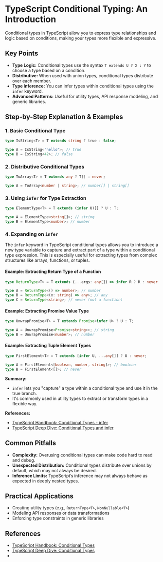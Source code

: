 # TypeScript Conditional Typing: An Introduction

Conditional types in TypeScript allow you to express type relationships and logic based on conditions, making your types more flexible and expressive.

## Key Points

- **Type Logic:** Conditional types use the syntax `T extends U ? X : Y` to choose a type based on a condition.
- **Distributive:** When used with union types, conditional types distribute over each member.
- **Type Inference:** You can infer types within conditional types using the `infer` keyword.
- **Advanced Patterns:** Useful for utility types, API response modeling, and generic libraries.

## Step-by-Step Explanation & Examples

### 1. Basic Conditional Type

```ts
type IsString<T> = T extends string ? true : false;

type A = IsString<"hello">; // true
type B = IsString<42>; // false
```

### 2. Distributive Conditional Types

```ts
type ToArray<T> = T extends any ? T[] : never;

type A = ToArray<number | string>; // number[] | string[]
```

### 3. Using `infer` for Type Extraction

```ts
type ElementType<T> = T extends (infer U)[] ? U : T;

type A = ElementType<string[]>; // string
type B = ElementType<number>; // number
```

### 4. Expanding on `infer`

The `infer` keyword in TypeScript conditional types allows you to introduce a new type variable to capture and extract part of a type within a conditional type expression. This is especially useful for extracting types from complex structures like arrays, functions, or tuples.

#### Example: Extracting Return Type of a Function

```ts
type ReturnType<T> = T extends (...args: any[]) => infer R ? R : never;

type A = ReturnType<() => number>; // number
type B = ReturnType<(x: string) => any>; // any
type C = ReturnType<string>; // never (not a function)
```

#### Example: Extracting Promise Value Type

```ts
type UnwrapPromise<T> = T extends Promise<infer U> ? U : T;

type A = UnwrapPromise<Promise<string>>; // string
type B = UnwrapPromise<number>; // number
```

#### Example: Extracting Tuple Element Types

```ts
type FirstElement<T> = T extends [infer U, ...any[]] ? U : never;

type A = FirstElement<[boolean, number, string]>; // boolean
type B = FirstElement<[]>; // never
```

**Summary:**

- `infer` lets you "capture" a type within a conditional type and use it in the true branch.
- It's commonly used in utility types to extract or transform types in a flexible way.

**References:**

- [TypeScript Handbook: Conditional Types - infer](https://www.typescriptlang.org/docs/handbook/2/conditional-types.html#infer)
- [TypeScript Deep Dive: Conditional Types and infer](https://basarat.gitbook.io/typescript/type-system/conditional-types#infer)

## Common Pitfalls

- **Complexity:** Overusing conditional types can make code hard to read and debug.
- **Unexpected Distribution:** Conditional types distribute over unions by default, which may not always be desired.
- **Inference Limits:** TypeScript’s inference may not always behave as expected in deeply nested types.

## Practical Applications

- Creating utility types (e.g., `ReturnType<T>`, `NonNullable<T>`)
- Modeling API responses or data transformations
- Enforcing type constraints in generic libraries

## References

- [TypeScript Handbook: Conditional Types](https://www.typescriptlang.org/docs/handbook/2/conditional-types.html)
- [TypeScript Deep Dive: Conditional Types](https://basarat.gitbook.io/typescript/type-system/conditional-types)
-
